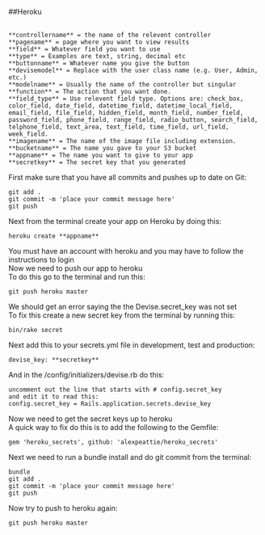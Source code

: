 ##Heroku<br>
<br>
```
**controllername** = the name of the relevent controller
**pagename** = page where you want to view results
**field** = Whatever field you want to use
**type** = Examples are text, string, decimal etc
**buttonname** = Whatever name you give the button
**devisemodel** = Replace with the user class name (e.g. User, Admin, etc.)
**modelname** = Usually the name of the controller but singular
**function** = The action that you want done.
**field_type** = Use relevent field type. Options are: check_box, color_field, date_field, datetime_field, datetime_local_field, email_field, file_field, hidden_field, month_field, number_field, password_field, phone_field, range_field, radio_button, search_field, telphone_field, text_area, text_field, time_field, url_field, week_field.
**imagename** = The name of the image file including extension.
**bucketname** = The name you gave to your S3 bucket
**appname** = The name you want to give to your app
**secretkey** = The secret key that you generated 
```
First make sure that you have all commits and pushes up to date on Git:<br>
```
git add .
git commit -m 'place your commit message here'
git push
```
Next from the terminal create your app on Heroku by doing this:<br>
```
heroku create **appname**
```
You must have an account with heroku and you may have to follow the instructions to login<br>
Now we need to push our app to heroku<br>
To do this go to the terminal and run this:<br>
```
git push heroku master
```
We should get an error saying the the Devise.secret_key was not set<br>
To fix this create a new secret key from the terminal by running this:<br>
```
bin/rake secret
```
Next add this to your secrets.yml file in development, test and production:
```
devise_key: **secretkey**
```
And in the /config/initializers/devise.rb do this:
```
uncomment out the line that starts with # config.secret_key 
and edit it to read this:
config.secret_key = Rails.application.secrets.devise_key
```
Now we need to get the secret keys up to heroku<br>
A quick way to fix do this is to add the following to the Gemfile:<br>
```
gem 'heroku_secrets', github: 'alexpeattie/heroku_secrets'
```
Next we need to run a bundle install and do git commit from the terminal:<br>
```
bundle
git add .
git commit -m 'place your commit message here'
git push
```
Now try to push to heroku again:<br>
```
git push heroku master
```
